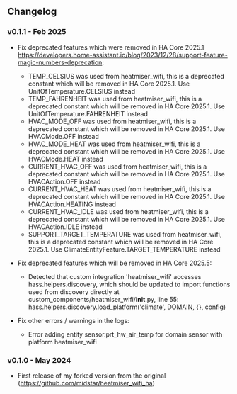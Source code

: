 ## Changelog

### v0.1.1 - Feb 2025

   - Fix deprecated features which were removed in HA Core 2025.1 https://developers.home-assistant.io/blog/2023/12/28/support-feature-magic-numbers-deprecation:
      - TEMP_CELSIUS was used from heatmiser_wifi, this is a deprecated constant which will be removed in HA Core 2025.1. Use UnitOfTemperature.CELSIUS instead
      - TEMP_FAHRENHEIT was used from heatmiser_wifi, this is a deprecated constant which will be removed in HA Core 2025.1. Use UnitOfTemperature.FAHRENHEIT instead
      - HVAC_MODE_OFF was used from heatmiser_wifi, this is a deprecated constant which will be removed in HA Core 2025.1. Use HVACMode.OFF instead
      - HVAC_MODE_HEAT was used from heatmiser_wifi, this is a deprecated constant which will be removed in HA Core 2025.1. Use HVACMode.HEAT instead
      - CURRENT_HVAC_OFF was used from heatmiser_wifi, this is a deprecated constant which will be removed in HA Core 2025.1. Use HVACAction.OFF instead
      - CURRENT_HVAC_HEAT was used from heatmiser_wifi, this is a deprecated constant which will be removed in HA Core 2025.1. Use HVACAction.HEATING instead
      - CURRENT_HVAC_IDLE was used from heatmiser_wifi, this is a deprecated constant which will be removed in HA Core 2025.1. Use HVACAction.IDLE instead
      - SUPPORT_TARGET_TEMPERATURE was used from heatmiser_wifi, this is a deprecated constant which will be removed in HA Core 2025.1. Use ClimateEntityFeature.TARGET_TEMPERATURE instead

   - Fix deprecated features which will be removed in HA Core 2025.5:
      - Detected that custom integration 'heatmiser_wifi' accesses hass.helpers.discovery, which should be updated to import functions used from discovery directly at custom_components/heatmiser_wifi/__init__.py, line 55: hass.helpers.discovery.load_platform('climate', DOMAIN, {}, config)

   - Fix other errors / warnings in the logs:
      - Error adding entity sensor.prt_hw_air_temp for domain sensor with platform heatmiser_wifi


### v0.1.0 - May 2024
 - First release of my forked version from the original (https://github.com/midstar/heatmiser_wifi_ha)
